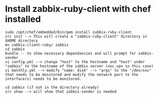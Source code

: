 Install zabbix-ruby-client with chef installed
===========
    sudo /opt/chef/embedded/bin/gem install zubbix-ruby-client
    zrc init --> This will create a "zabbix-ruby-client" directory in $HOME directory
    mv zabbix-client-ruby/ zabbix
    cd zabbix
    bundle -- to show necessary dependancies and will prompt for zabbix-sender
    vi config.yml --> change "host" to the hostname and "host" under "zabbix" to the hostname of the zabbix server (noc.vpn in this case)
    vi monthly.yml --> modify "name: disk" --> "args" to the "/dev/xxx" that needs to be monitored and modify the network part to the interface(s) needs to be monitored.

    cd zabbix (if not in the directory already)
    zrc show --> will show that zabbix-sender is needed



